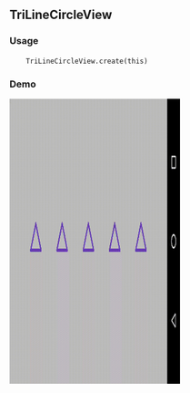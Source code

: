 ## TriLineCircleView

### Usage

```
    TriLineCircleView.create(this)
```

### Demo

<img src="https://github.com/Anwesh43/LinkedTriLineCircleView/blob/master/demo/trilinecircleview.gif" width="300px" height="500px">